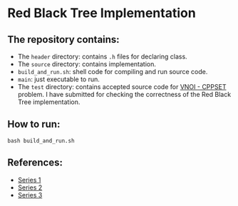 # Red Black Tree Implementation

## The repository contains:
- The `header` directory: contains `.h` files for declaring class.
- The `source` directory: contains implementation.
- `build_and_run.sh`: shell code for compiling and run source code.
- `main`: just executable to run.
- The `test` directory: contains accepted source code for [VNOI - CPPSET](https://oj.vnoi.info/problem/cppset) problem. I have submitted for checking the correctness of the Red Black Tree implementation.

## How to run:
```
bash build_and_run.sh
```
## References:
- [Series 1](https://www.youtube.com/watch?v=nMExd4DthdA)
- [Series 2](https://www.youtube.com/watch?v=ZxCvM-9BaXE)
- [Series 3](https://www.geeksforgeeks.org/red-black-tree-set-1-introduction-2/)
